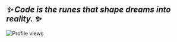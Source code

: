 ## **_✨ Code is the runes that shape dreams into reality. ✨_**

![Profile views](https://komarev.com/ghpvc/?username=pelinozsezer&label=PROFILE+VIEWS&color=blue&style=flat-square)

